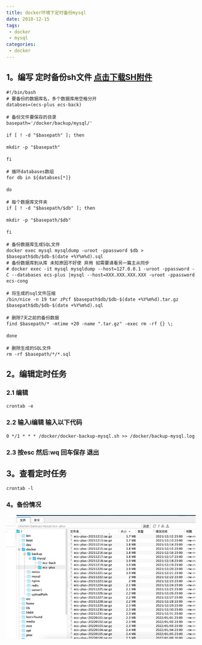 ```yaml
---
title: docker环境下定时备份mysql 
date: 2018-12-15
tags:
 - docker
 - mysql
categories:
 - docker
---
```


## 1。编写 定时备份sh文件 <a href="https://vkceyugu.cdn.bspapp.com/VKCEYUGU-e00f77be-b812-441e-b9b1-6303f61df661/a7ba5945-1c22-4d8c-8942-d0f52cc47ce5.sh" target="_blank">点击下载SH附件</a>
```angular2html
#!/bin/bash
# 要备份的数据库名，多个数据库用空格分开
databses=(ecs-plus ecs-back)

# 备份文件要保存的目录
basepath='/docker/backup/mysql/'

if [ ! -d "$basepath" ]; then

mkdir -p "$basepath"

fi

# 循环databases数组
for db in ${databses[*]}

do

# 每个数据库文件夹
if [ ! -d "$basepath/$db" ]; then

mkdir -p "$basepath/$db"

fi

# 备份数据库生成SQL文件
docker exec mysql mysqldump -uroot -ppassword $db > $basepath$db/$db-$(date +%Y%m%d).sql
# 备份数据库到从库 未知原因不好使 弃用 如需要请看另一篇主从同步
# docker exec -it mysql mysqldump --host=127.0.0.1 -uroot -ppassword -C --databases ecs-plus |mysql --host=XXX.XXX.XXX.XXX -uroot -ppassword ecs-cong

# 将生成的sql文件压缩
/bin/nice -n 19 tar zPcf $basepath$db/$db-$(date +%Y%m%d).tar.gz $basepath$db/$db-$(date +%Y%m%d).sql

# 删除7天之前的备份数据
find $basepath/* -mtime +20 -name ".tar.gz" -exec rm -rf {} \;

done

# 删除生成的SQL文件
rm -rf $basepath/*/*.sql

```

## 2。编辑定时任务
### 2.1 编辑
```angular2html
crontab -e 
```
### 2.2 输入i编辑 输入以下代码
```
0 */1 * * * /docker/docker-backup-mysql.sh >> /docker/backup-mysql.log
```
### 2.3 按esc 然后:wq 回车保存 退出
## 3。查看定时任务
```
crontab -l
```
### 4。备份情况
![img.png](./img.png)


